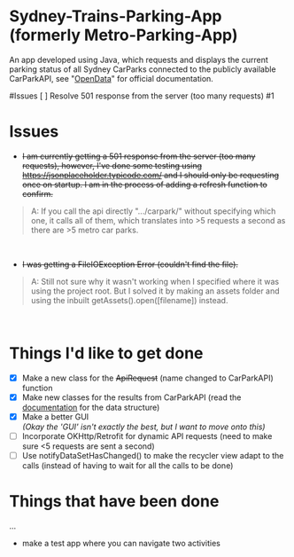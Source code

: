 
# Sydney-Trains-Parking-App (formerly Metro-Parking-App)

An app developed using Java, which requests and displays the current parking status of all Sydney CarParks connected to the publicly available CarParkAPI, see "[OpenData](https://opendata.transport.nsw.gov.au/dataset/car-park-api)" for official documentation.
<br>

#Issues
[ ] Resolve 501 response from the server (too many requests) #1

 
# Issues
- ~~I am currently getting a 501 response from the server (too many requests), however, I've done some testing using https://jsonplaceholder.typicode.com/ and I should only be requesting once on startup. I am in the process of adding a refresh function to confirm.~~
> A: If you call the api directly ".../carpark/" without specifying which one, it calls all of them, which translates into >5 requests a second as there are >5 metro car parks.

<br>

- ~~I was getting a FileIOException Error (couldn't find the file).~~
> A: Still not sure why it wasn't working when I specified where it was using the project root. But I solved it by making an assets folder and using the inbuilt getAssets().open([filename]) instead.

<br>

# Things I'd like to get done
- [X] Make a new class for the ~~ApiRequest~~ (name changed to CarParkAPI) function 
- [X] Make new classes for the results from CarParkAPI (read the [documentation]([url](https://opendata.transport.nsw.gov.au/dataset/car-park-api)) for the data structure)
- [X] Make a better GUI <br>
_(Okay the 'GUI' isn't exactly the best, but I want to move onto this)_
- [ ] Incorporate OKHttp/Retrofit for dynamic API requests (need to make sure <5 requests are sent a second)
- [ ] Use notifyDataSetHasChanged() to make the recycler view adapt to the calls (instead of having to wait for all the calls to be done)

# Things that have been done
...
* make a test app where you can navigate two activities

